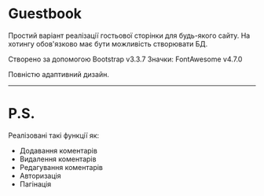 # Guestbook
Простий варіант реалізації гостьової сторінки для будь-якого сайту.
На хотингу обов'язково має бути можливість створювати БД.

Створено за допомогою Bootstrap v3.3.7
Значки: FontAwesome v4.7.0

Повністю адаптивний дизайн.

*** 

# P.S.
Реалізовані такі функції як: 
* Додавання коментарів
* Видалення коментарів
* Редагування коментарів
* Авторизація
* Пагінація